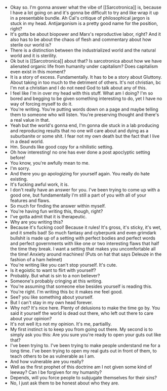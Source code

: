 - Okay so. I'm gonna answer what the vibe of [[Sarcotronica]] is, because I have a lot going on and it's gonna be difficult to try and like wrap it up in a presentable bundle. Ah Cal's critique of philosophical jargon is stuck in my head. Antijargonism is a pretty good name for the position, right?
- It's gotta be about biopower and Marx's reproductive labor, right? And it also has to be about the chaos of flesh and commentary about how sterile our world is?
- There is a distinction between the industrialized world and the natural world and it is sterility.
- Ok but is [[Sarcotronica]] about that? Is sarcotronica about how we have alienated organic life from humanity under capitalism? Does capitalism even exist in this moment?
- It is a story of excess. Fundamentally. It has to be a story about Gluttony. About taking in too much to the detriment of others. It's not christian, bc I'm not a christian and I do not need God to talk about any of this.
- I feel like I'm in over my head with this stuff. What am I doing? I'm so bored and begging to be given something interesting to do, yet I have no way of forcing myself to do it.
- You're writing. You're putting words down on a page and maybe telling them to someone who will listen. You're preserving thought and there's a real value in that.
- Yeah but the world's gonna end, I'm gonna die stuck in a lab producing and reproducing results that no one will care about and dying as a suburbanite or some shit. I fear not my own death but the fact that I live in a dead world.
- Hm. Sounds like good copy for a nihilistic setting.
- Oh how interesting! no one has ever done a post apoclyptic setting before!
- You know, you're awfully mean to me.
- I'm sorry.
- And there you go apologizing for yourself again. You really do hate existing.
- It's fucking awful work, it is.
- I don't really have an answer for you. I've been trying to come up with a good one, but fundamentally I'm still a part of you with all of your features and flaws.
- So much for finding the answer within myself.
- You're having fun writing this, though, right?
- I've gotta admit that it is therapeutic.
- Why are you writing this?
- Because it's fucking cool! Because it rules! It's gross, it's sticky, it's wet, and it smells bad! So much fantasy and cyberpunk and even grimdark bullshit is made up of a setting with perfect bodies and perfect words and perfect governments with like one or two interesting flaws that half the time they break. I want a setting that makes you uncomfortable all the time! Anxiety around machines! (Puts on hat that says Deleuze in the fashion of a ham helmet)
- You're writing like you can't stop yourself. It's cute.
- Is it egoistic to want to flirt with yourself?
- Probably. But what is sin to a non believer?
- Someone's probably cringing at this writing.
- You're assuming that someone else besides yourself is reading this.
- You're right. I'm writing this bc it makes me feel good.
- See? you like something about yourself.
- But I can't stay in my own head forever.
- Why not? It's nice here. Plenty of delusions to make the time go by. You said it yourself the world is dead out there, who left out there to care about your opinion?
- It's not well it;s not my opinion. It's me, partiallly.
- My first instinct is to keep you from going out there. My second is to simply ask you this: Are you sure you're ready to open your guts out like that?
- I've been trying to. I've been trying to make people understand me for a long time. I've been trying to open my real guts out in front of them, to teach others to be as vulnerable as I am.
- And how vulnerable are you really?
- Well as the first prophet of this doctrine am I not given some kind of leeway? Can I be forgiven for my humanity?
- Depends, will you force people to subjugate themselves for their sins?
- No, I just ask them to be honest about who they are.